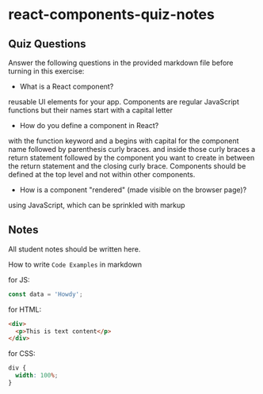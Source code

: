 # react-components-quiz-notes

## Quiz Questions

Answer the following questions in the provided markdown file before turning in this exercise:

- What is a React component?

reusable UI elements for your app. Components are regular JavaScript functions but their names start with a capital letter

- How do you define a component in React?

with the function keyword and a begins with capital for the component name followed by parenthesis curly braces. and inside those curly braces a return statement followed by the component you want to create in between the return statement and the closing curly brace. Components should be defined at the top level and not within other components.

- How is a component "rendered" (made visible on the browser page)?

using JavaScript, which can be sprinkled with markup

## Notes

All student notes should be written here.

How to write `Code Examples` in markdown

for JS:

```javascript
const data = 'Howdy';
```

for HTML:

```html
<div>
  <p>This is text content</p>
</div>
```

for CSS:

```css
div {
  width: 100%;
}
```
